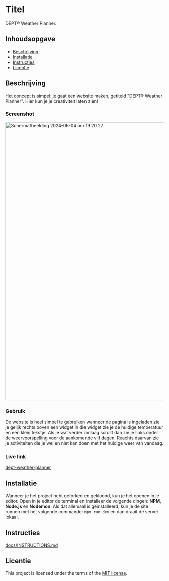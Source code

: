 # Titel
DEPT® Weather Planner.

## Inhoudsopgave
  * [Beschrijving](#beschrijving)
  * [Installatie](#installatie)
  * [Instructies](#instructies)
  * [Licentie](#licentie)

## Beschrijving
Het concept is simpel: je gaat een website maken, getiteld "DEPT® Weather Planner". Hier kun je je creativiteit laten zien!

### Screenshot
<img width="880" alt="Scherm­afbeelding 2024-06-04 om 19 20 27" src="https://github.com/Remy2072/proof-of-concept/assets/70781820/445bdf84-c5c3-43d2-bca2-570314ca3908">

### Gebruik
De website is heel simpel te gebruiken wanneer de pagina is ingeladen zie je gelijk rechts boven een widget in die widget zie je de huidige temperatuur en een klein tekstje. Als je wat verder omlaag scrollt dan zie je links onder de weervoorspelling voor de aankomende vijf dagen. Reachts daarvan zie je activiteiten die je wel en niet kan doen met het huidige weer van vandaag.

### Live link
[dept-weather-planner](https://dept-r-weather-planner.onrender.com/)

## Installatie
Wanneer je het project hebt geforked en gekloond, kun je het openen in je editor. Open in je editor de terminal en installeer de volgende dingen: **NPM**, **Node.js** en **Nodemon**. Als dat allemaal is geïnstalleerd, kun je de site runnen met het volgende commando: `npm run dev` en dan draait de server lokaal.

## Instructies
[docs/INSTRUCTIONS.md](docs/INSTRUCTIONS.md)

## Licentie
This project is licensed under the terms of the [MIT license](./LICENSE).
